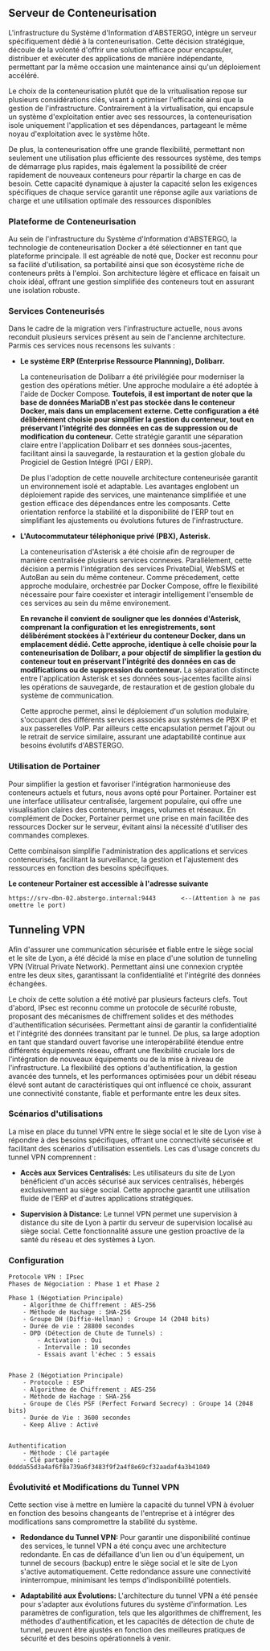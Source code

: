 ## Serveur de Conteneurisation
L'infrastructure du Système d'Information d'ABSTERGO, intègre un serveur spécifiquement dédié à la conteneurisation. Cette décision stratégique, découle de la volonté d'offrir une solution efficace pour encapsuler, distribuer et exécuter des applications de manière indépendante, permettant par la même occasion une maintenance ainsi qu'un déploiement accéléré.


Le choix de la conteneurisation plutôt que de la vritualisation repose sur plusieurs considérations clés, visant à optimiser l'efficacité ainsi que la gestion de l'infrastructure. Contrairement à la virtualisation, qui encapsule un système d'exploitation entier avec ses ressources, la conteneurisation isole uniquement l'application et ses dépendances, partageant le même noyau d'exploitation avec le système hôte.

De plus, la conteneurisation offre une grande flexibilité, permettant non seulement une utilisation plus efficiente des ressources système, des temps de démarrage plus rapides, mais également la possibilité de créer rapidement de nouveaux conteneurs pour répartir la charge en cas de besoin. Cette capacité dynamique à ajuster la capacité selon les exigences spécifiques de chaque service garantit une réponse agile aux variations de charge et une utilisation optimale des ressources disponibles


### Plateforme de Conteneurisation
Au sein de l'infrastructure du Système d'Information d'ABSTERGO, la technologie de conteneurisation Docker a été sélectionner en tant que plateforme principale. Il est agréable de noté que, Docker est reconnu pour sa facilité d'utilisation, sa portabilité ainsi que son écosystème riche de conteneurs prêts à l'emploi. Son architecture légère et efficace en faisait un choix idéal, offrant une gestion simplifiée des conteneurs tout en assurant une isolation robuste.

### Services Conteneurisés
Dans le cadre de la migration vers l'infrastructure actuelle, nous avons reconduit plusieurs services présent au sein de l'ancienne architecture. Parmis ces services nous recensons les suivants : 

- **Le système ERP (Enterprise Ressource Plannning), Dolibarr.**

    La conteneurisation de Dolibarr a été privilégiée pour moderniser la gestion des opérations métier. Une approche modulaire a été adoptée à l'aide de Docker Compose. **Toutefois, il est important de noter que la base de données MariaDB n'est pas stockée dans le conteneur Docker, mais dans un emplacement externe. Cette configuration a été délibérément choisie pour simplifier la gestion du conteneur, tout en préservant l'intégrité des données en cas de suppression ou de modification du conteneur.** Cette stratégie garantit une séparation claire entre l'application Dolibarr et ses données sous-jacentes, facilitant ainsi la sauvegarde, la restauration et la gestion globale du Progiciel de Gestion Intégré (PGI / ERP).

    De plus l'adoption de cette nouvelle architecture conteneurisée garantit un environnement isolé et adaptable. Les avantages englobent un déploiement rapide des services, une maintenance simplifiée et une gestion efficace des dépendances entre les composants. Cette orientation renforce la stabilité et la disponibilité de l'ERP tout en simplifiant les ajustements ou évolutions futures de l'infrastructure.

- **L'Autocommutateur téléphonique privé (PBX), Asterisk.**

    La conteneurisation d'Asterisk a été choisie afin de regrouper de manière centralisée plusieurs services connexes. Parallèlement, cette décision a permis l'intégration des services PrivateDial, WebSMS et AutoBan au sein du même conteneur. Comme précedement, cette approche modulaire, orchestrée par Docker Compose, offre le flexibilité nécessaire pour faire coexister et interagir intelligement l'ensemble de ces services au sein du même environement.

    **En revanche il convient de souligner que les données d'Asterisk, comprenant la configuration et les enregistrements, sont délibérément stockées à l'extérieur du conteneur Docker, dans un emplacement dédié. Cette approche, identique à celle choisie pour la conteneurisation de Dolibarr, a pour objectif de simplifier la gestion du conteneur tout en préservant l'intégrité des données en cas de modifications ou de suppression du conteneur.** La séparation distincte entre l'application Asterisk et ses données sous-jacentes facilite ainsi les opérations de sauvegarde, de restauration et de gestion globale du système de communication.

    Cette approche permet, ainsi le déploiement d'un solution modulaire, s'occupant des différents services associés aux systèmes de PBX IP et aux passerelles VoIP. Par ailleurs cette encapsulation permet l'ajout ou le retrait de service similaire, assurant une adaptabilité continue aux besoins évolutifs d'ABSTERGO.
    
### Utilisation de Portainer
Pour simplifier la gestion et favoriser l'intégration harmonieuse des conteneurs actuels et futurs, nous avons opté pour Portainer. Portainer est une interface utilisateur centralisée, largement populaire, qui offre une visualisation claires des conteneurs, images, volumes et réseaux. En complément de Docker, Portainer permet une prise en main facilitée des ressources Docker sur le serveur, évitant ainsi la nécessité d'utiliser des commandes complexes.

Cette combinaison simplifie l'administration des applications et services conteneurisés, facilitant la surveillance, la gestion et l'ajustement des ressources en fonction des besoins spécifiques.

**Le conteneur Portainer est accessible à l'adresse suivante**
```
https://srv-dbn-02.abstergo.internal:9443       <--(Attention à ne pas omettre le port)
```
## Tunneling VPN
Afin d'assurer une communication sécurisée et fiable entre le siège social et le site de Lyon, a été décidé la mise en place d'une solution de tunneling VPN (Vitrual Private Network). Permettant ainsi une connexion cryptée entre les deux sites, garantissant la confidentialité et l'intégrité des données échangées.

Le choix de cette solution a été motivé par plusieurs facteurs clefs. Tout d'abord, IPsec est reconnu comme un protocole de sécurité robuste, proposant des mécanismes de chiffrement solides et des méthodes d'authentification sécurisées. Permettant ainsi de garantir la confidentialité et l'intégrité des données transitant par le tunnel. De plus, sa large adoption en tant que standard ouvert favorise une interopérabilité étendue entre différents équipements réseau, offrant une flexibilité cruciale lors de l'intégration de nouveaux équipements ou de la mise à niveau de l'infrastructure. La flexibilité des options d'authentification, la gestion avancée des tunnels, et les performances optimisées pour un débit réseau élevé sont autant de caractéristiques qui ont influencé ce choix, assurant une connectivité constante, fiable et performante entre les deux sites.

### Scénarios d'utilisations
La mise en place du tunnel VPN entre le siège social et le site de Lyon vise à répondre à des besoins spécifiques, offrant une connectivité sécurisée et facilitant des scénarios d'utilisation essentiels. Les cas d'usage concrets du tunnel VPN comprennent :

- **Accès aux Services Centralisés:** Les utilisateurs du site de Lyon bénéficient d'un accès sécurisé aux services centralisés, hébergés exclusivement au siège social. Cette approche garantit une utilisation fluide de l'ERP et d'autres applications stratégiques.

- **Supervision à Distance:** Le tunnel VPN permet une supervision à distance du site de Lyon à partir du serveur de supervision localisé au siège social. Cette fonctionnalité assure une gestion proactive de la santé du réseau et des systèmes à Lyon.


### Configuration
```
Protocole VPN : IPsec
Phases de Négociation : Phase 1 et Phase 2

Phase 1 (Négotiation Principale)
    - Algorithme de Chiffrement : AES-256
    - Méthode de Hachage : SHA-256
    - Groupe DH (Diffie-Hellman) : Groupe 14 (2048 bits)
    - Durée de vie : 28800 secondes
    - DPD (Détection de Chute de Tunnels) :
        - Activation : Oui
        - Intervalle : 10 secondes
        - Essais avant l'échec : 5 essais


Phase 2 (Négotiation Principale)
    - Protocole : ESP 
    - Algorithme de Chiffrement : AES-256
    - Méthode de Hachage : SHA-256
    - Groupe de Clés PSF (Perfect Forward Secrecy) : Groupe 14 (2048 bits)
    - Durée de Vie : 3600 secondes
    - Keep Alive : Activé


Authentification
    - Méthode : Clé partagée
    - Clé partagée : 0ddda55d3a4af6f8a739a6f3483f9f2a4f8e69cf32aadaf4a3b41049
```

### Évolutivité et Modifications du Tunnel VPN
Cette section vise à mettre en lumière la capacité du tunnel VPN à évoluer en fonction des besoins changeants de l'entreprise et à intégrer des modifications sans compromettre la stabilité du système.

- **Redondance du Tunnel VPN:** Pour garantir une disponibilité continue des services, le tunnel VPN a été conçu avec une architecture redondante. En cas de défaillance d'un lien ou d'un équipement, un tunnel de secours (backup) entre le siège social et le site de Lyon s'active automatiquement. Cette redondance assure une connectivité ininterrompue, minimisant les temps d'indisponibilité potentiels.

- **Adaptabilité aux Évolutions:** L'architecture du tunnel VPN a été pensée pour s'adapter aux évolutions futures du système d'information. Les paramètres de configuration, tels que les algorithmes de chiffrement, les méthodes d'authentification, et les capacités de détection de chute de tunnel, peuvent être ajustés en fonction des meilleures pratiques de sécurité et des besoins opérationnels à venir.
